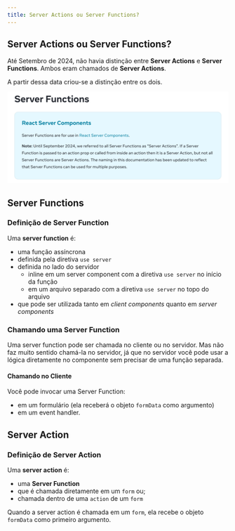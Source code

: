 ```yaml
---
title: Server Actions ou Server Functions?
---
```


## Server Actions ou Server Functions?

Até Setembro de 2024, não havia distinção entre **Server Actions** e **Server Functions**. Ambos eram chamados de **Server Actions**.

A partir dessa data criou-se a distinção entre os dois.

![alt text](image.png)

## Server Functions

### Definição de Server Function

Uma **server function** é:

- uma função assíncrona
- definida pela diretiva `use server`
- definida no lado do servidor
  - inline em um server component com a diretiva `use server` no início da função
  - em um arquivo separado com a diretiva `use server` no topo do arquivo
- que pode ser utilizada tanto em *client components* quanto em *server components*

### Chamando uma Server Function

Uma server function pode ser chamada no cliente ou no servidor. Mas não faz muito sentido chamá-la no servidor, já que no servidor você pode usar a lógica diretamente no componente sem precisar de uma função separada.

#### Chamando no Cliente

Você pode invocar uma Server Function:

- em um formulário (ela receberá o objeto `formData` como argumento)
- em um event handler.

## Server Action

### Definição de Server Action

Uma **server action** é:

- uma **Server Function**
- que é chamada diretamente em um `form` ou;
- chamada dentro de uma `action` de um `form`

Quando a server action é chamada em um `form`, ela recebe o objeto `formData` como primeiro argumento.
